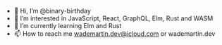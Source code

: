 - 👋 Hi, I’m @binary-birthday
- 👀 I’m interested in JavaScript, React, GraphQL, Elm, Rust and WASM
- 🌱 I’m currently learning Elm and Rust
- 📫 How to reach me wademartin.dev@icloud.com or wademartin.dev

<!---
binary-birthday/binary-birthday is a ✨ special ✨ repository because its `README.md` (this file) appears on your GitHub profile.
You can click the Preview link to take a look at your changes.
--->
